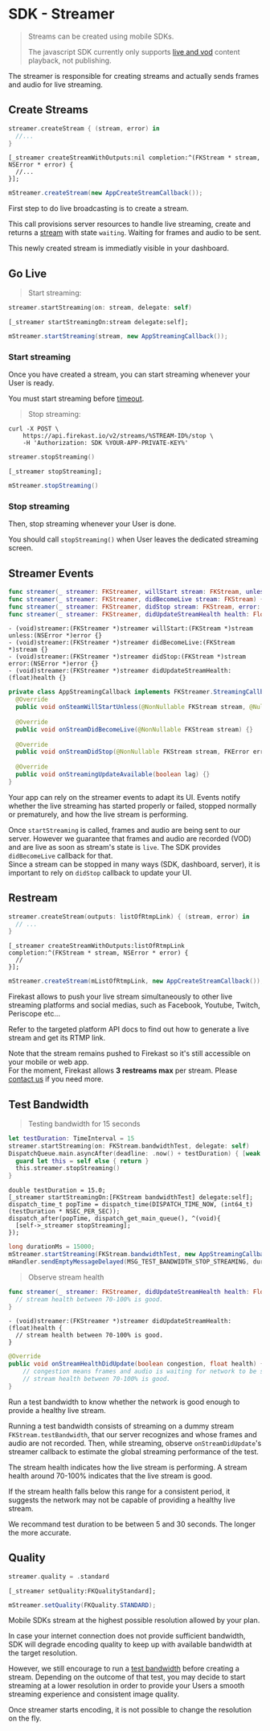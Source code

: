 # SDK - Streamer

<blockquote class="lang-specific javascript shell">
<p class="lang-specific shell">Streams can be created using mobile SDKs.</p>
<p class="lang-specific javascript">The javascript SDK currently only supports <a href="#watch-live-or-replay-as-vod">live and vod</a> content playback, not publishing.</p>
</blockquote>

The streamer is responsible for creating streams and actually sends frames and audio for live streaming.

## Create Streams

```swift
streamer.createStream { (stream, error) in
  //...
}
```

```objective_c
[_streamer createStreamWithOutputs:nil completion:^(FKStream * stream, NSError * error) {
  //...     
}];
```

```java
mStreamer.createStream(new AppCreateStreamCallback());
```

First step to do live broadcasting is to create a stream.

This call provisions server resources to handle live streaming, create and returns a [stream](#sdk-stream) with state `waiting`. Waiting for frames and audio to be sent.

This newly created stream is immediatly visible in your dashboard.

## Go Live

<blockquote class="lang-specific swift objective_c java">
<p>Start streaming:</p>
</blockquote>

```swift
streamer.startStreaming(on: stream, delegate: self)
```

```objective_c
[_streamer startStreamingOn:stream delegate:self];
```

```java
mStreamer.startStreaming(stream, new AppStreamingCallback());
```
### Start streaming

Once you have created a stream, you can start streaming whenever your User is ready.
<aside class="notice">You must start streaming before <a href="#timeout">timeout</a>.</aside>

<blockquote class=
"lang-specific swift objective_c java shell">
<p>Stop streaming:</p>
</blockquote>

```shell
curl -X POST \
    https://api.firekast.io/v2/streams/%STREAM-ID%/stop \
    -H 'Authorization: SDK %YOUR-APP-PRIVATE-KEY%' 
```

```swift
streamer.stopStreaming()
```

```objective_c
[_streamer stopStreaming];
```

```java
mStreamer.stopStreaming()
```
### Stop streaming

Then, stop streaming whenever your User is done.

<aside class="notice">You should call <code>stopStreaming()</code> when User leaves the dedicated streaming screen.</aside>

## Streamer Events

```swift
func streamer(_ streamer: FKStreamer, willStart stream: FKStream, unless error: NSError?) {}
func streamer(_ streamer: FKStreamer, didBecomeLive stream: FKStream) {}
func streamer(_ streamer: FKStreamer, didStop stream: FKStream, error: NSError?) {}
func streamer(_ streamer: FKStreamer, didUpdateStreamHealth health: Float) {}
```

```objective_c
- (void)streamer:(FKStreamer *)streamer willStart:(FKStream *)stream unless:(NSError *)error {}
- (void)streamer:(FKStreamer *)streamer didBecomeLive:(FKStream *)stream {}
- (void)streamer:(FKStreamer *)streamer didStop:(FKStream *)stream error:(NSError *)error {}
- (void)streamer:(FKStreamer *)streamer didUpdateStreamHealth:(float)health {}
```

```java
private class AppStreamingCallback implements FKStreamer.StreamingCallback {
  @Override
  public void onSteamWillStartUnless(@NonNullable FKStream stream, @Nullable FKError error) {}
  
  @Override
  public void onStreamDidBecomeLive(@NonNullable FKStream stream) {}
  
  @Override
  public void onStreamDidStop(@NonNullable FKStream stream, FKError error) {}
  
  @Override
  public void onStreamingUpdateAvailable(boolean lag) {}
}
```

Your app can rely on the streamer events to adapt its UI. Events notify whether the live streaming has started properly or failed, stopped normally or prematurely, and how the live stream is performing.

<aside class="notice">Once <code>startStreaming</code> is called, frames and audio are being sent to our server. However we guarantee that frames and audio are recorded (VOD) and are live as soon as stream's state is <code>live</code>. The SDK provides <code>didBecomeLive</code> callback for that.</aside>

<aside class="notice">
Since a stream can be stopped in many ways (SDK, dashboard, server), it is important to rely on <code>didStop</code> callback to update your UI.
</aside>

## Restream

```swift
streamer.createStream(outputs: listOfRtmpLink) { (stream, error) in 
  // ...
}
```

```objective_c
[_streamer createStreamWithOutputs:listOfRtmpLink completion:^(FKStream * stream, NSError * error) {
  // 
}];
```

```java
mStreamer.createStream(mListOfRtmpLink, new AppCreateStreamCallback());
```

Firekast allows to push your live stream simultaneously to other live streaming platforms and social medias, such as Facebook, Youtube, Twitch, Periscope etc...

Refer to the targeted platform API docs to find out how to generate a live stream and get its RTMP link.

<aside class="notice">
Note that the stream remains pushed to Firekast so it's still accessible on your mobile or web app.
</aside>

<aside class="warning">
For the moment, Firekast allows <strong>3 restreams max</strong> per stream. Please <a href="https://firekast.zendesk.com/hc/en-gb/requests/new">contact us</a> if you need more.
</aside>

## Test Bandwidth

<blockquote class="lang-specific swift objective_c java">
<p>Testing bandwidth for 15 seconds</p>
</blockquote>

```swift
let testDuration: TimeInterval = 15
streamer.startStreaming(on: FKStream.bandwidthTest, delegate: self)
DispatchQueue.main.asyncAfter(deadline: .now() + testDuration) { [weak self] in
  guard let this = self else { return }
  this.streamer.stopStreaming()
}
```

```objective_c
double testDuration = 15.0;
[_streamer startStreamingOn:[FKStream bandwidthTest] delegate:self];
dispatch_time_t popTime = dispatch_time(DISPATCH_TIME_NOW, (int64_t)(testDuration * NSEC_PER_SEC));
dispatch_after(popTime, dispatch_get_main_queue(), ^(void){
  [self->_streamer stopStreaming];
});
```

```java
long durationMs = 15000;
mStreamer.startStreaming(FKStream.bandwidthTest, new AppStreamingCallback());
mHandler.sendEmptyMessageDelayed(MSG_TEST_BANDWIDTH_STOP_STREAMING, durationMs)
```

<blockquote class="lang-specific objective_c swift java">
<p>Observe stream health</p>
</blockquote>

```swift
func streamer(_ streamer: FKStreamer, didUpdateStreamHealth health: Float) {
  // stream health between 70-100% is good.
}
```

```objective_c
- (void)streamer:(FKStreamer *)streamer didUpdateStreamHealth:(float)health {
  // stream health between 70-100% is good.
}
```

```java
@Override
public void onStreamHealthDidUpdate(boolean congestion, float health) {
    // congestion means frames and audio is waiting for network to be sent. Note that, while congested, the camera preview stucks on the frame and will resume as soon as data is sent.
    // stream health between 70-100% is good.
}
```

Run a test bandwidth to know whether the network is good enough to provide a healthy live stream.

Running a test bandwidth consists of streaming on a dummy stream `FKStream.testBandwidth`, that our server recognizes and whose frames and audio are not recorded. Then, while streaming, observe `onStreamDidUpdate`'s streamer callback to estimate the global streaming performance of the test.

The stream health indicates how the live stream is performing. A stream health around 70-100% indicates that the live stream is good.

If the stream health falls below this range for a consistent period, it suggests the network may not be capable of providing a healthy live stream.

<aside class="notice">
We recommand test duration to be between 5 and 30 seconds. The longer the more accurate.
</aside>

## Quality

```swift
streamer.quality = .standard
```

```objective_c
[_streamer setQuality:FKQualityStandard];
```

```java
mStreamer.setQuality(FKQuality.STANDARD);
```

Mobile SDKs stream at the highest possible resolution allowed by your plan.

In case your internet connection does not provide sufficient bandwidth, SDK will degrade encoding quality to keep up with available bandwidth at the target resolution. 

However, we still encourage to run a [test bandwidth](#test-bandwidth) before creating a stream. Depending on the outcome of that test, you may decide to start streaming at a lower resolution in order to provide your Users a smooth streaming experience and consistent image quality.

<aside class="notice">Once streamer starts encoding, it is not possible to change the resolution on the fly.</aside>

<!-- <aside class="warning">You are responsible of targetting a resolution inferior or equal that is handled by your plan, otherwise <code>createStream</code> will fail.</aside> -->
